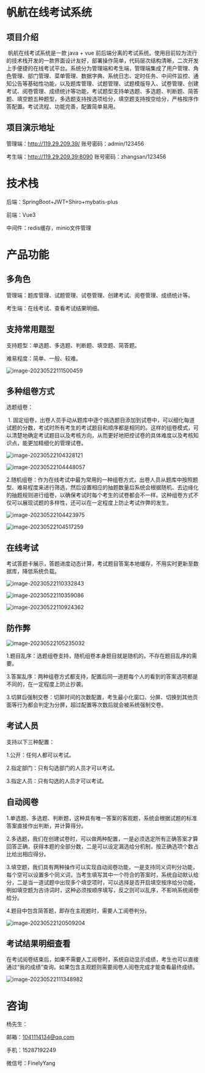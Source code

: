 # 帆航在线考试系统

##  项目介绍

​     帆航在线考试系统是一款 java + vue 前后端分离的考试系统。使用目前较为流行的技术栈开发的一款界面设计友好，部署操作简单，代码层次结构清晰，二次开发上手便捷的在线考试平台。系统分为管理端和考生端，管理端集成了用户管理、角色管理、部门管理、菜单管理、数据字典、系统日志、定时任务、中间件监控、通知公告等基础性功能，以及题库管理、试题管理、试题模版导入、试卷管理、创建考试、阅卷管理、成绩统计等功能，考试题型支持单选题、多选题、判断题、简答题、填空题五种题型，多选题支持按选项给分，填空题支持按空给分，严格按序作答配置。考试流程、功能完善，配置简单易用。

## 项目演示地址

管理端：http://119.29.209.39/   账号密码：admin/123456

考生端：http://119.29.209.39:8090   账号密码：zhangsan/123456

# 技术栈

后端：SpringBoot+JWT+Shiro+mybatis-plus

前端：Vue3

中间件：redis缓存，minio文件管理

# 产品功能

## 多角色

管理端：题库管理、试题管理、试卷管理、创建考试、阅卷管理、成绩统计等。

考生端：在线考试、查看考试结果明细。

## 支持常用题型

支持题型：单选题、多选题、判断题、填空题、简答题。

难易程度：简单、一般、较难。

![image-20230522111500459](/Users/yangfeng/Documents/image-20230522111500459.png)

## 多种组卷方式

选题组卷：

​    1. 固定组卷，出卷人员手动从题库中逐个挑选题目添加到试卷中，可以细化每道试题的分数，考试时所有考生的考试题目和顺序都是相同的。这样的组卷模式，可以清楚地确定考试题目以及考核方向，从而更好地把控试卷的具体难度以及考核知识点，能更加精细化的管理试卷。

![image-20230522104328121](/Users/yangfeng/Documents/image-20230522104328121.png)

![image-20230522104448057](/Users/yangfeng/Documents/image-20230522104448057.png)

​     2.随机组卷：作为在线考试中最为常用的一种组卷方式，出卷人员从题库中按照题型、难易程度来进行筛选，然后设置相应的抽题数量后系统会根据随机、去边缘化的抽题规则进行组卷，以确保考试时每个考生的试卷都会不一样。这种组卷方式不仅可以展现试题的多样性，还可以在一定程度上防止考试作弊的发生。

![image-20230522104423975](/Users/yangfeng/Documents/image-20230522104423975.png)

![image-20230522104517259](/Users/yangfeng/Documents/image-20230522104517259.png)

## 在线考试

​      考试答题卡展示，答题进度动态计算，考试题目答案本地缓存，不用实时更新至数据库，降低系统负载。

![image-20230522110332843](/Users/yangfeng/Documents/image-20230522110332843.png)

![image-20230522110359086](/Users/yangfeng/Documents/image-20230522110359086.png)

![image-20230522110924362](/Users/yangfeng/Documents/image-20230522110924362.png)

## 防作弊

![image-20230522105235032](/Users/yangfeng/Documents/image-20230522105235032.png)

1.题目乱序：选题组卷支持，随机组卷本身题目就是随机的，不存在题目乱序的需要。

3.答案乱序：两种组卷方式都支持，配置后同一道题每个人的看到的答案选项都是不同的，在一定程度上防止抄袭。

3.切屏后强制交卷：切屏时间的次数配置，考生最小化窗口、分屏、切换到其他页面等行为都会判定为分屏，超过配置等次数后就会被系统强制交卷。

## 考试人员

支持以下三种配置：

1.公开：任何人都可以考试。

2.指定部门：只有勾选部门的人员才可以考试。

3.指定人员：只有勾选的人员才可以考试。

## 自动阅卷

1.单选题、多选题、判断题，这种具有唯一答案的客观题，系统会根据试题的标准答案直接作出判断，并计算得分。

2.多选题，我们在创建试卷时，可以做两种配置，一是必须选定所有正确答案才算回答正确，获得本题的全部分数，二是可以设定漏选给分机制，按正确选项个数占比给出相应得分。

3.填空题，我们具有两种操作可以实现自动阅卷功能，一是支持同义词判分功能，每个空可以设置多个同义词，当考生填写其中一个符合的答案时，系统自动默认给分，二是当一道试题中出现多个填空项时，可以选择是否开启填空按序给分功能，例如填空题为古诗词时，这种必须按顺序填写，反之则可以乱序，不影响系统阅卷给分。

4.题目中包含简答题，即存在主观题时，需要人工阅卷判分。

![image-20230522120509204](/Users/yangfeng/Documents/image-20230522120509204.png)

## 考试结果明细查看

在考试阅卷结束后，如果不需要人工阅卷时，系统自动显示成绩，考生也可以直接通过“我的成绩”查询。如果包含主观题则需要阅卷人阅卷完成才能查看最终成绩。

![image-20230522111348982](/Users/yangfeng/Documents/image-20230522111348982.png)

# 咨询

杨先生：

邮箱：[1041114134@qq.com](mailto:835487894@qq.com)

手机：15287192249

微信号：FinelyYang
